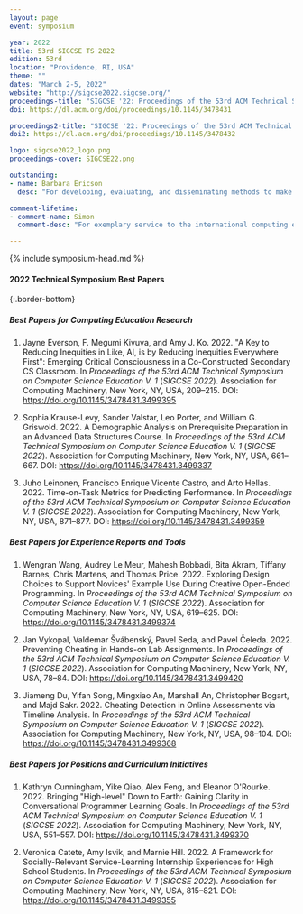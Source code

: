 ```yaml
---
layout: page
event: symposium

year: 2022
title: 53rd SIGCSE TS 2022
edition: 53rd
location: "Providence, RI, USA"
theme: ""
dates: "March 2-5, 2022"
website: "http://sigcse2022.sigcse.org/"
proceedings-title: "SIGCSE '22: Proceedings of the 53rd ACM Technical Symposium on Computer Science Education v1"
doi: https://dl.acm.org/doi/proceedings/10.1145/3478431

proceedings2-title: "SIGCSE '22: Proceedings of the 53rd ACM Technical Symposium on Computer Science Education v2"
doi2: https://dl.acm.org/doi/proceedings/10.1145/3478432

logo: sigcse2022_logo.png
proceedings-cover: SIGCSE22.png

outstanding:
- name: Barbara Ericson
  desc: "For developing, evaluating, and disseminating methods to make computing education more effective, efficient, and accessible, and for national leadership in computing education measurement and public policy."

comment-lifetime:
- comment-name: Simon
  comment-desc: "For exemplary service to the international computing education community through his tireless dedication to conference organisation, and his generous mentoring and leadership in research and education."

---
```


{% include symposium-head.md %}

#### 2022 Technical Symposium Best Papers
{:.border-bottom}

##### Best Papers for Computing Education Research

1. Jayne Everson, F. Megumi Kivuva, and Amy J. Ko. 2022. "A Key to Reducing Inequities in Like, AI, is by Reducing Inequities Everywhere First": Emerging Critical Consciousness in a Co-Constructed Secondary CS Classroom. In <i>Proceedings of the 53rd ACM Technical Symposium on Computer Science Education V. 1</i> (<i>SIGCSE 2022</i>). Association for Computing Machinery, New York, NY, USA, 209–215. DOI: <https://doi.org/10.1145/3478431.3499395>

2. Sophia Krause-Levy, Sander Valstar, Leo Porter, and William G. Griswold. 2022. A Demographic Analysis on Prerequisite Preparation in an Advanced Data Structures Course. In <i>Proceedings of the 53rd ACM Technical Symposium on Computer Science Education V. 1</i> (<i>SIGCSE 2022</i>). Association for Computing Machinery, New York, NY, USA, 661–667. DOI: <https://doi.org/10.1145/3478431.3499337>

3. Juho Leinonen, Francisco Enrique Vicente Castro, and Arto Hellas. 2022. Time-on-Task Metrics for Predicting Performance. In <i>Proceedings of the 53rd ACM Technical Symposium on Computer Science Education V. 1</i> (<i>SIGCSE 2022</i>). Association for Computing Machinery, New York, NY, USA, 871–877. DOI: <https://doi.org/10.1145/3478431.3499359>


##### Best Papers for Experience Reports and Tools

1. Wengran Wang, Audrey Le Meur, Mahesh Bobbadi, Bita Akram, Tiffany Barnes, Chris Martens, and Thomas Price. 2022. Exploring Design Choices to Support Novices' Example Use During Creative Open-Ended Programming. In <i>Proceedings of the 53rd ACM Technical Symposium on Computer Science Education V. 1</i> (<i>SIGCSE 2022</i>). Association for Computing Machinery, New York, NY, USA, 619–625. DOI: <https://doi.org/10.1145/3478431.3499374>

2. Jan Vykopal, Valdemar Švábenský, Pavel Seda, and Pavel Čeleda. 2022. Preventing Cheating in Hands-on Lab Assignments. In <i>Proceedings of the 53rd ACM Technical Symposium on Computer Science Education V. 1</i> (<i>SIGCSE 2022</i>). Association for Computing Machinery, New York, NY, USA, 78–84. DOI: <https://doi.org/10.1145/3478431.3499420>

3. Jiameng Du, Yifan Song, Mingxiao An, Marshall An, Christopher Bogart, and Majd Sakr. 2022. Cheating Detection in Online Assessments via Timeline Analysis. In <i>Proceedings of the 53rd ACM Technical Symposium on Computer Science Education V. 1</i> (<i>SIGCSE 2022</i>). Association for Computing Machinery, New York, NY, USA, 98–104. DOI: <https://doi.org/10.1145/3478431.3499368>


##### Best Papers for Positions and Curriculum Initiatives

1. Kathryn Cunningham, Yike Qiao, Alex Feng, and Eleanor O'Rourke. 2022. Bringing "High-level" Down to Earth: Gaining Clarity in Conversational Programmer Learning Goals. In <i>Proceedings of the 53rd ACM Technical Symposium on Computer Science Education V. 1</i> (<i>SIGCSE 2022</i>). Association for Computing Machinery, New York, NY, USA, 551–557. DOI: <https://doi.org/10.1145/3478431.3499370>

2. Veronica Catete, Amy Isvik, and Marnie Hill. 2022. A Framework for Socially-Relevant Service-Learning Internship Experiences for High School Students. In <i>Proceedings of the 53rd ACM Technical Symposium on Computer Science Education V. 1</i> (<i>SIGCSE 2022</i>). Association for Computing Machinery, New York, NY, USA, 815–821. DOI: <https://doi.org/10.1145/3478431.3499355>



